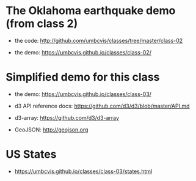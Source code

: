 
# The Oklahoma earthquake demo (from class 2)

* the code: http://github.com/umbcvis/classes/tree/master/class-02

* the demo: https://umbcvis.github.io/classes/class-02/

# Simplified demo for this class

* the demo: https://umbcvis.github.io/classes/class-03/

* d3 API reference docs: https://github.com/d3/d3/blob/master/API.md

* d3-array: https://github.com/d3/d3-array

* GeoJSON: http://geojson.org

# US States

* https://umbcvis.github.io/classes/class-03/states.html
